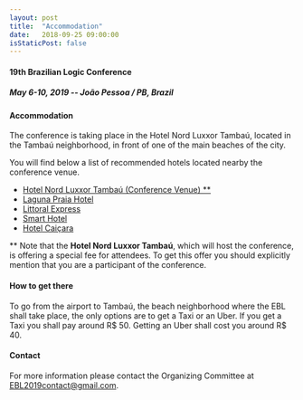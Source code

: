 ```yaml
---
layout: post
title:  "Accommodation"
date:   2018-09-25 09:00:00
isStaticPost: false
---
```

#### __19th Brazilian Logic Conference__
##### May 6-10, 2019 -- João Pessoa / PB, Brazil

#### Accommodation

The conference is taking place in the Hotel Nord Luxxor Tambaú, located in the Tambaú neighborhood, in front of one of the main beaches of the city.

You will find below a list of recommended hotels located nearby the conference venue.
- <a href="http://www.nordhoteis.com.br/hotel/nord-luxxor-tambau/">Hotel Nord Luxxor Tambaú (Conference Venue) **</a> 
- <a href="http://www.lagunapraia.com.br/">Laguna Praia Hotel</a> 
- <a href="http://www.littoralexpress.com.br/portal/">Littoral Express</a> 
- <a href="http://www.hotelsmart.com.br/">Smart Hotel</a> 
- <a href="http://hotelcaicara.com/">Hotel Caiçara</a> 

** Note that the <b>Hotel Nord Luxxor Tambaú</b>, which will host the conference, is offering a special fee for attendees. To get this offer you should explicitly mention that you are a participant of the conference.

#### How to get there

To go from the airport to Tambaú, the beach neighborhood where the EBL shall take place, the only options are to get a Taxi or an Uber. If you get a Taxi you shall pay around R$ 50. Getting an Uber shall cost you around R$ 40.

#### Contact

For more information please contact the Organizing Committee at <a href="mailto:EBL2019contact@gmail.com">EBL2019contact@gmail.com</a>.